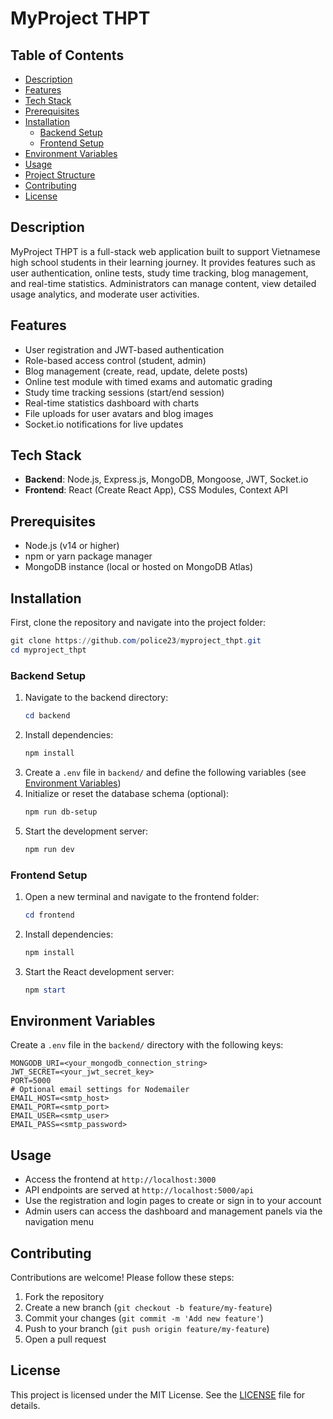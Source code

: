 # MyProject THPT

## Table of Contents
- [Description](#description)
- [Features](#features)
- [Tech Stack](#tech-stack)
- [Prerequisites](#prerequisites)
- [Installation](#installation)
  - [Backend Setup](#backend-setup)
  - [Frontend Setup](#frontend-setup)
- [Environment Variables](#environment-variables)
- [Usage](#usage)
- [Project Structure](#project-structure)
- [Contributing](#contributing)
- [License](#license)

## Description
MyProject THPT is a full-stack web application built to support Vietnamese high school students in their learning journey. It provides features such as user authentication, online tests, study time tracking, blog management, and real-time statistics. Administrators can manage content, view detailed usage analytics, and moderate user activities.

## Features
- User registration and JWT-based authentication
- Role-based access control (student, admin)
- Blog management (create, read, update, delete posts)
- Online test module with timed exams and automatic grading
- Study time tracking sessions (start/end session)
- Real-time statistics dashboard with charts
- File uploads for user avatars and blog images
- Socket.io notifications for live updates

## Tech Stack
- **Backend**: Node.js, Express.js, MongoDB, Mongoose, JWT, Socket.io
- **Frontend**: React (Create React App), CSS Modules, Context API

## Prerequisites
- Node.js (v14 or higher)
- npm or yarn package manager
- MongoDB instance (local or hosted on MongoDB Atlas)

## Installation
First, clone the repository and navigate into the project folder:
```powershell
git clone https://github.com/police23/myproject_thpt.git
cd myproject_thpt
```

### Backend Setup
1. Navigate to the backend directory:
   ```powershell
   cd backend
   ```
2. Install dependencies:
   ```powershell
   npm install
   ```
3. Create a `.env` file in `backend/` and define the following variables (see [Environment Variables](#environment-variables))
4. Initialize or reset the database schema (optional):
   ```powershell
   npm run db-setup
   ```
5. Start the development server:
   ```powershell
   npm run dev
   ```

### Frontend Setup
1. Open a new terminal and navigate to the frontend folder:
   ```powershell
   cd frontend
   ```
2. Install dependencies:
   ```powershell
   npm install
   ```
3. Start the React development server:
   ```powershell
   npm start
   ```

## Environment Variables
Create a `.env` file in the `backend/` directory with the following keys:
```dotenv
MONGODB_URI=<your_mongodb_connection_string>
JWT_SECRET=<your_jwt_secret_key>
PORT=5000
# Optional email settings for Nodemailer
EMAIL_HOST=<smtp_host>
EMAIL_PORT=<smtp_port>
EMAIL_USER=<smtp_user>
EMAIL_PASS=<smtp_password>
```

## Usage
- Access the frontend at `http://localhost:3000`
- API endpoints are served at `http://localhost:5000/api`
- Use the registration and login pages to create or sign in to your account
- Admin users can access the dashboard and management panels via the navigation menu

## Contributing
Contributions are welcome! Please follow these steps:
1. Fork the repository
2. Create a new branch (`git checkout -b feature/my-feature`)
3. Commit your changes (`git commit -m 'Add new feature'`)
4. Push to your branch (`git push origin feature/my-feature`)
5. Open a pull request

## License
This project is licensed under the MIT License. See the [LICENSE](LICENSE) file for details.